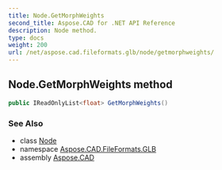 ```yaml
---
title: Node.GetMorphWeights
second_title: Aspose.CAD for .NET API Reference
description: Node method. 
type: docs
weight: 200
url: /net/aspose.cad.fileformats.glb/node/getmorphweights/
---
```

## Node.GetMorphWeights method

```csharp
public IReadOnlyList<float> GetMorphWeights()
```

### See Also

* class [Node](../)
* namespace [Aspose.CAD.FileFormats.GLB](../../node/)
* assembly [Aspose.CAD](../../../)


